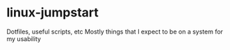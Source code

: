 linux-jumpstart
===============

Dotfiles, useful scripts, etc
Mostly things that I expect to be on a system for my usability
